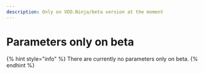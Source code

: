 ```yaml
---
description: Only on VDO.Ninja/beta version at the moment
---
```


# Parameters only on beta

{% hint style="info" %}
There are currently no parameters only on beta.
{% endhint %}
